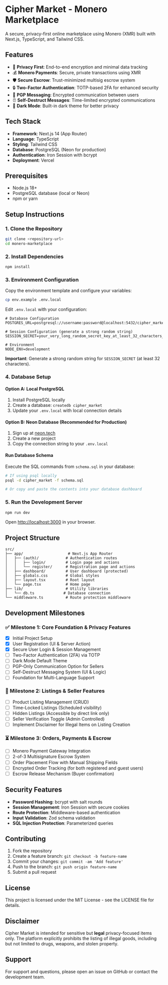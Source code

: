 # Cipher Market - Monero Marketplace

A secure, privacy-first online marketplace using Monero (XMR) built with Next.js, TypeScript, and Tailwind CSS.

## Features

- 🔐 **Privacy First**: End-to-end encryption and minimal data tracking
- 💰 **Monero Payments**: Secure, private transactions using XMR
- 🛡️ **Secure Escrow**: Trust-minimized multisig escrow system
- 🔒 **Two-Factor Authentication**: TOTP-based 2FA for enhanced security
- 💬 **PGP Messaging**: Encrypted communication between users
- ⏰ **Self-Destruct Messages**: Time-limited encrypted communications
- 🌙 **Dark Mode**: Built-in dark theme for better privacy

## Tech Stack

- **Framework**: Next.js 14 (App Router)
- **Language**: TypeScript
- **Styling**: Tailwind CSS
- **Database**: PostgreSQL (Neon for production)
- **Authentication**: Iron Session with bcrypt
- **Deployment**: Vercel

## Prerequisites

- Node.js 18+ 
- PostgreSQL database (local or Neon)
- npm or yarn

## Setup Instructions

### 1. Clone the Repository

```bash
git clone <repository-url>
cd monero-marketplace
```

### 2. Install Dependencies

```bash
npm install
```

### 3. Environment Configuration

Copy the environment template and configure your variables:

```bash
cp env.example .env.local
```

Edit `.env.local` with your configuration:

```env
# Database Configuration
POSTGRES_URL=postgresql://username:password@localhost:5432/cipher_market

# Session Configuration (generate a strong random string)
SESSION_SECRET=your_very_long_random_secret_key_at_least_32_characters_long

# Environment
NODE_ENV=development
```

**Important**: Generate a strong random string for `SESSION_SECRET` (at least 32 characters).

### 4. Database Setup

#### Option A: Local PostgreSQL

1. Install PostgreSQL locally
2. Create a database: `createdb cipher_market`
3. Update your `.env.local` with local connection details

#### Option B: Neon Database (Recommended for Production)

1. Sign up at [neon.tech](https://neon.tech)
2. Create a new project
3. Copy the connection string to your `.env.local`

#### Run Database Schema

Execute the SQL commands from `schema.sql` in your database:

```bash
# If using psql locally
psql -d cipher_market -f schema.sql

# Or copy and paste the contents into your database dashboard
```

### 5. Run the Development Server

```bash
npm run dev
```

Open [http://localhost:3000](http://localhost:3000) in your browser.

## Project Structure

```
src/
├── app/                    # Next.js App Router
│   ├── (auth)/            # Authentication routes
│   │   ├── login/         # Login page and actions
│   │   └── register/      # Registration page and actions
│   ├── dashboard/         # User dashboard (protected)
│   ├── globals.css        # Global styles
│   ├── layout.tsx         # Root layout
│   └── page.tsx           # Home page
├── lib/                   # Utility libraries
│   └── db.ts             # Database connection
└── middleware.ts          # Route protection middleware
```

## Development Milestones

### ✅ Milestone 1: Core Foundation & Privacy Features
- [x] Initial Project Setup
- [x] User Registration (UI & Server Action)
- [x] Secure User Login & Session Management
- [ ] Two-Factor Authentication (2FA) via TOTP
- [ ] Dark Mode Default Theme
- [ ] PGP-Only Communication Option for Sellers
- [ ] Self-Destruct Messaging System (UI & Logic)
- [ ] Foundation for Multi-Language Support

### 🔄 Milestone 2: Listings & Seller Features
- [ ] Product Listing Management (CRUD)
- [ ] Time-Locked Listings (Scheduled visibility)
- [ ] Hidden Listings (Accessible by direct link only)
- [ ] Seller Verification Toggle (Admin Controlled)
- [ ] Implement Disclaimer for Illegal Items on Listing Creation

### ⏳ Milestone 3: Orders, Payments & Escrow
- [ ] Monero Payment Gateway Integration
- [ ] 2-of-3 Multisignature Escrow System
- [ ] Order Placement Flow with Manual Shipping Fields
- [ ] Encrypted Order Tracking (for both registered and guest users)
- [ ] Escrow Release Mechanism (Buyer confirmation)

## Security Features

- **Password Hashing**: bcrypt with salt rounds
- **Session Management**: Iron Session with secure cookies
- **Route Protection**: Middleware-based authentication
- **Input Validation**: Zod schema validation
- **SQL Injection Protection**: Parameterized queries

## Contributing

1. Fork the repository
2. Create a feature branch: `git checkout -b feature-name`
3. Commit your changes: `git commit -am 'Add feature'`
4. Push to the branch: `git push origin feature-name`
5. Submit a pull request

## License

This project is licensed under the MIT License - see the LICENSE file for details.

## Disclaimer

Cipher Market is intended for sensitive but **legal** privacy-focused items only. The platform explicitly prohibits the listing of illegal goods, including but not limited to drugs, weapons, and stolen property.

## Support

For support and questions, please open an issue on GitHub or contact the development team.

